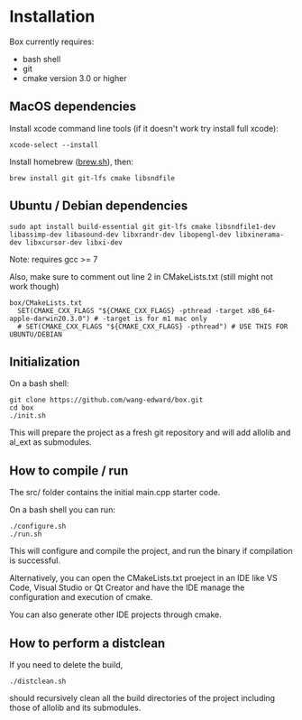 # Installation

Box currently requires:
 * bash shell
 * git
 * cmake version 3.0 or higher

## MacOS dependencies
Install xcode command line tools (if it doesn't work try install full xcode):

    xcode-select --install

Install homebrew ([brew.sh](https://brew.sh)), then:

    brew install git git-lfs cmake libsndfile
    
## Ubuntu / Debian dependencies
    sudo apt install build-essential git git-lfs cmake libsndfile1-dev libassimp-dev libasound-dev libxrandr-dev libopengl-dev libxinerama-dev libxcursor-dev libxi-dev
    
Note: requires gcc >= 7

Also, make sure to comment out line 2 in CMakeLists.txt (still might not work though)   
      
    box/CMakeLists.txt
      SET(CMAKE_CXX_FLAGS "${CMAKE_CXX_FLAGS} -pthread -target x86_64-apple-darwin20.3.0") # -target is for m1 mac only
      # SET(CMAKE_CXX_FLAGS "${CMAKE_CXX_FLAGS} -pthread") # USE THIS FOR UBUNTU/DEBIAN

## Initialization
On a bash shell:

    git clone https://github.com/wang-edward/box.git
    cd box
    ./init.sh

This will prepare the project as a fresh git repository and will add allolib and al_ext as submodules.

## How to compile / run
The src/ folder contains the initial main.cpp starter code.

On a bash shell you can run:

    ./configure.sh
    ./run.sh

This will configure and compile the project, and run the binary if compilation is successful.

Alternatively, you can open the CMakeLists.txt proeject in an IDE like VS Code, Visual Studio or Qt Creator and have the IDE manage the configuration and execution of cmake.

You can also generate other IDE projects through cmake.

## How to perform a distclean
If you need to delete the build,

    ./distclean.sh

should recursively clean all the build directories of the project including those of allolib and its submodules.
